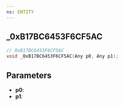 ```yaml
---
ns: ENTITY
---
```

## _0xB17BC6453F6CF5AC

```c
// 0xB17BC6453F6CF5AC
void _0xB17BC6453F6CF5AC(Any p0, Any p1);
```


## Parameters
* **p0**: 
* **p1**: 

